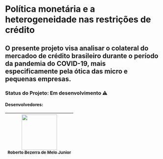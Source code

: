 # Política monetária e a heterogeneidade nas restrições de crédito
## O presente projeto visa analisar o colateral do mercadoo de crédito brasileiro durante o período da pandemia do COVID-19, mais especificamente pela ótica das micro e pequenas empresas.
### Status do Projeto: Em desenvolvimento :warning:
#### Desenvolvedores:
[<img src="https://user-images.githubusercontent.com/46828607/142040902-9d174278-5f3e-4d1b-9b7a-cf1171d20d62.jpeg" width=115 > <br> <sub> Roberto Bezerra de Melo Junior </sub>](https://www.linkedin.com/in/roberto-bezerra-de-melo-junior-879b95188/) |
| :---: |  

